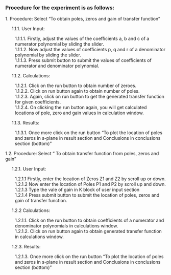### Procedure for the experiment is as follows:

<p style="text-indent:0px;">1. Procedure: Select “To obtain poles, zeros and gain of transfer function”</p>
            <p style="margin-left:20px;">1.1.1. User Input:</p>
            <p style="margin-left:30px;">1.1.1.1. Firstly, adjust the values of the coefficients a, b and c of a numerator polynomial by sliding the slider.<br>
                1.1.1.2. Now adjust the values of coefficients p, q and r of a denominator polynomial by sliding the slider.<br>
                1.1.1.3. Press submit button to submit the values of coefficients of numerator and denominator polynomial.</p>
            <p style="margin-left:20px;">1.1.2. Calculations: </p>
                <p style="margin-left:30px;">1.1.2.1. Click on the run button to obtain number of zeroes.<br>
                1.1.2.2. Click on run button again to obtain number of poles.<br>
                1.1.2.3. Again, click on run button to get the generated transfer function for given coefficients.<br>
                1.1.2.4. On clicking the run button again, you will get calculated locations of pole, zero and gain values in calculation window.</p>
            <p style="margin-left:20px;">1.1.3. Results: </p>
                <p style="margin-left:30px;">1.1.3.1. Once more click on the run button “To plot the location of poles and zeros in s-plane in result section and Conclusions in conclusions section (bottom)”</p>

<p style="margin-left:0px;">1.2. Procedure: Select “ To obtain transfer function from poles, zeros and gain”</p>
            <p style="margin-left:20px;">1.2.1. User Input: </p>
                <p style="margin-left:30px;">1.2.1.1 Firstly, enter the location of Zeros Z1 and Z2 by scroll up or down.<br>
                1.2.1.2 Now enter the location of Poles P1 and P2 by scroll up and down. <br>
                1.2.1.3 Type the vale of gain in K block of user input section<br>
                1.2.1.4 Press submit button to submit the location of poles, zeros and gain of transfer function.</p>
            <p style="margin-left:20px;">1.2.2 Calculations: </p>
                <p style="margin-left:30px;">1.2.1.1. Click on the run button to obtain coefficients of a numerator and denominator polynomials in calculations window.<br>
                1.2.1.2. Click on run button again to obtain generated transfer function in calculations window. </p>
            <p style="margin-left:20px;">1.2.3. Results: </p>
                <p style="margin-left:30px;">1.2.1.3. Once more click on the run button “To plot the location of poles and zeros in s-plane in result section and Conclusions in conclusions section (bottom)”</p>
